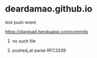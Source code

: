 # deardamao.github.io

test push event

https://playload.herokuapp.com/commits

1. no such file

2. pushed_at parse RFC3339
